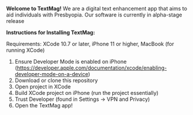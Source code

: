 **Welcome to TextMag!**
We are a digital text enhancement app that aims to aid individuals with Presbyopia. Our software is currently in alpha-stage release

**Instructions for Installing TextMag:**

Requirements: XCode 10.7 or later, iPhone 11 or higher, MacBook (for running XCode)

1. Ensure Developer Mode is enabled on iPhone (https://developer.apple.com/documentation/xcode/enabling-developer-mode-on-a-device)
2. Download or clone this repository
3. Open project in XCode
4. Build XCode project on iPhone (run the project essentially)
5. Trust Developer (found in Settings -> VPN and Privacy)
6. Open the TextMag app!
